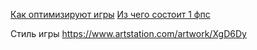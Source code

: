 [Как оптимизируют игры](https://youtu.be/NdsAc6poiQQ?si=OVnmlS4x12Ll5tot)
[Из чего состоит 1 фпс](https://youtu.be/nTYNg90cccU?si=dVzn63GVJyp9Wni0)

Стиль игры
https://www.artstation.com/artwork/XgD6Dy